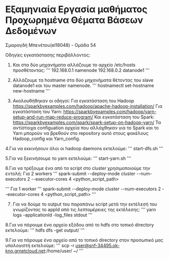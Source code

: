 # Εξαμηνιαία Εργασία μαθήματος Προχωρημένα Θέματα Βάσεων Δεδομένων
Σμαραγδή Μπενέτου(el18048) - Ομάδα 54

Οδηγίες εγκατάστασης περιβάλλοντος:

1. Και στα δύο μηχανήματα αλλάζουμε το αρχείο /etc/hosts προσθέτοντας:
'''
192.168.0.1     namenode
192.168.0.2     datanode1
'''

2. Αλλάζουμε τα hostname στα δύο μηχανήματα θέτοντας του slave datanode1 και του master namenode.
'''
hostnamectl set-hostname new-hostname
'''

3. Ακολουθήθηκαν οι οδηγοί: 
Για εγκατάσταση του Hadoop
https://sparkbyexamples.com/hadoop/apache-hadoop-installation/
Για εγκατάσταση του Yarn:
https://sparkbyexamples.com/hadoop/yarn-setup-and-run-map-reduce-program/
Και εγκατάσταση του Spark:
https://sparkbyexamples.com/spark/spark-setup-on-hadoop-yarn/
Τα αντίστοιχα configuation αρχεία που αλλάχθηκαν για το Spark και το Yarn μπορούν να βρεθούν στο repository αυτό στους φακέλους Hadoop_config και Yarn_config.

4.Για να εκκινήσουν όλοι οι hadoop daemons εκτελούμε:
'''
start-dfs.sh
'''

5.Για να ξεκινήσουμε το yarn εκτελούμε:
'''
start-yarn.sh
'''

6.Για να τρέξουμε ένα από τα script στο cluster χρησιμοποιούμε την εντολή:
Για 2 workers
'''
spark-submit --deploy-mode cluster --num-executors 2 --executor-cores 4 <python_script_path>

'''
Για 1 worker
'''
spark-submit --deploy-mode cluster --num-executors 2 --executor-cores 4 <python_script_path>
'''

7. Για να δούμε το output του παραπάνω script μετά την εκτέλεσή του γνωρίζοντας το appId από τις λεπτομέρειες της εκτέλεσης:
'''
yarn logs -applicationId <appId> -log_files stdout
'''

8.Για να πάρουμε ένα αρχείο εξόδου από το hdfs στο τοπικό directory εκτελούμε:
'''
hdfs dfs -get output/<filename>
'''

9.Για να πάρουμε ένα αρχείο από το τοπικό directory στον προσωπικό μας υπολογιστή εκτελούμε:
'''
scp -r user@snf-34495.ok-kno.grnetcloud.net:/home/user/<filepath>  ~/
'''
